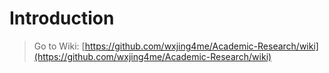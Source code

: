 # Introduction

> Go to Wiki: [https://github.com/wxjing4me/Academic-Research/wiki](https://github.com/wxjing4me/Academic-Research/wiki)

